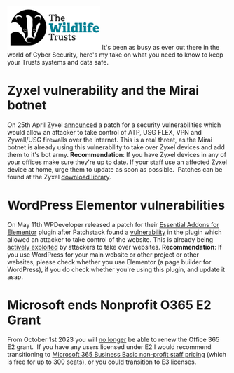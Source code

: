 <img src="/Levels/twt-logo.png" height="100">
It's been as busy as ever out there in the world of Cyber Security, here's my take on what you need to know to keep your Trusts systems and data safe.

# Zyxel vulnerability and the Mirai botnet
On 25th April Zyxel [announced](https://www.zyxel.com/global/en/support/security-advisories/zyxel-security-advisory-for-multiple-buffer-overflow-vulnerabilities-of-firewalls) a patch for a security vulnerabilities which would allow an attacker to take control of ATP, USG FLEX, VPN and Zywall/USG firewalls over the internet. This is a real threat, as the Mirai botnet is already using this vulnerability to take over Zyxel devices and add them to it's bot army.
**Recommendation**: If you have Zyxel devices in any of your offices make sure they're up to date. If your staff use an affected Zyxel device at home, urge them to update as soon as possible.  Patches can be found at the Zyxel [download library](https://www.zyxel.com/global/en/support/download?model=).

# WordPress Elementor vulnerabilities
On May 11th WPDeveloper released a patch for their [Essential Addons for Elementor](https://wordpress.org/plugins/essential-addons-for-elementor-lite/) plugin after Patchstack found a [vulnerability](https://patchstack.com/articles/critical-privilege-escalation-in-essential-addons-for-elementor-plugin-affecting-1-million-sites/) in the plugin which allowed an attacker to take control of the website. This is already being [actively exploited](https://www.bleepingcomputer.com/news/security/hackers-target-vulnerable-wordpress-elementor-plugin-after-poc-released/) by attackers to take over websites.
**Recommendation**: If you use WordPress for your main website or other project or other websites, please check whether you use Elementor (a page builder for WordPress), if you do check whether you're using this plugin, and update it asap.

# Microsoft ends Nonprofit O365 E2 Grant
From October 1st 2023 you will [no longer](https://partner.microsoft.com/en-gb/asset/collection/nonprofit-customer-change-to-o365-e2-grant#/) be able to renew the Office 365 E2 grant.  If you have any users licensed under E2 I would recommend transitioning to [Microsoft 365 Business Basic non-profit staff pricing](https://www.microsoft.com/en-gb/microsoft-365/nonprofit/plans-and-pricing?activetab=tab:primaryr1) (which is free for up to 300 seats), or you could transition to E3 licenses.

